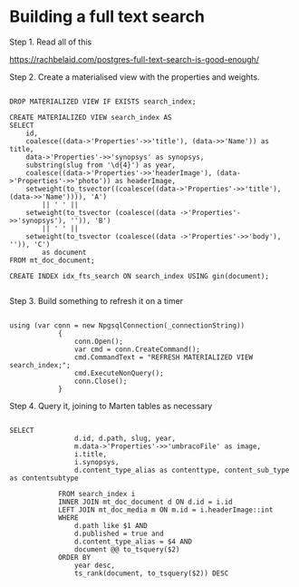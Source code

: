 # Building a full text search


Step 1. Read all of this

https://rachbelaid.com/postgres-full-text-search-is-good-enough/


Step 2. Create a materialised view with the properties and weights.

```

DROP MATERIALIZED VIEW IF EXISTS search_index;

CREATE MATERIALIZED VIEW search_index AS
SELECT
    id,
    coalesce((data->'Properties'->>'title'), (data->>'Name')) as title,
    data->'Properties'->>'synopsys' as synopsys,
    substring(slug from '\d{4}') as year,
    coalesce((data->'Properties'->>'headerImage'), (data->'Properties'->>'photo')) as headerImage,
    setweight(to_tsvector((coalesce((data->'Properties'->>'title'), (data->>'Name')))), 'A')
        || ' ' ||
    setweight(to_tsvector (coalesce((data ->'Properties'->>'synopsys'), '')), 'B')
        || ' ' ||
    setweight(to_tsvector (coalesce((data ->'Properties'->>'body'), '')), 'C')
        as document
FROM mt_doc_document;

CREATE INDEX idx_fts_search ON search_index USING gin(document);


```

Step 3. Build something to refresh it on a timer

```

using (var conn = new NpgsqlConnection(_connectionString))
            {
                conn.Open();
                var cmd = conn.CreateCommand();
                cmd.CommandText = "REFRESH MATERIALIZED VIEW search_index;";
                cmd.ExecuteNonQuery();
                conn.Close();
            }  

```

Step 4. Query it, joining to Marten tables as necessary

```

SELECT 
	            d.id, d.path, slug, year,
	            m.data->'Properties'->>'umbracoFile' as image,
	            i.title, 
	            i.synopsys,
	            d.content_type_alias as contenttype, content_sub_type as contentsubtype
	            
            FROM search_index i
            INNER JOIN mt_doc_document d ON d.id = i.id
            LEFT JOIN mt_doc_media m ON m.id = i.headerImage::int
            WHERE
	            d.path like $1 AND
	            d.published = true and 
	            d.content_type_alias = $4 AND
	            document @@ to_tsquery($2)	
            ORDER BY 
	            year desc,
	            ts_rank(document, to_tsquery($2)) DESC

```